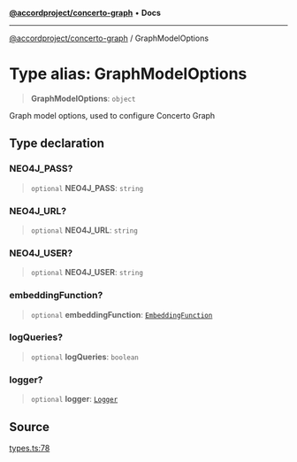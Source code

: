 [**@accordproject/concerto-graph**](../README.md) • **Docs**

***

[@accordproject/concerto-graph](../README.md) / GraphModelOptions

# Type alias: GraphModelOptions

> **GraphModelOptions**: `object`

Graph model options, used to configure Concerto Graph

## Type declaration

### NEO4J\_PASS?

> `optional` **NEO4J\_PASS**: `string`

### NEO4J\_URL?

> `optional` **NEO4J\_URL**: `string`

### NEO4J\_USER?

> `optional` **NEO4J\_USER**: `string`

### embeddingFunction?

> `optional` **embeddingFunction**: [`EmbeddingFunction`](EmbeddingFunction.md)

### logQueries?

> `optional` **logQueries**: `boolean`

### logger?

> `optional` **logger**: [`Logger`](Logger.md)

## Source

[types.ts:78](https://github.com/accordproject/lab-concerto-graph/blob/479405ae077f731015a7cc00792f1e687d165a28/src/types.ts#L78)

